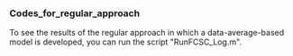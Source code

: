 ### Codes\_for\_regular\_approach
To see the results of the regular approach in which a data-average-based model is developed, you can run the script "RunFCSC\_Log.m".
